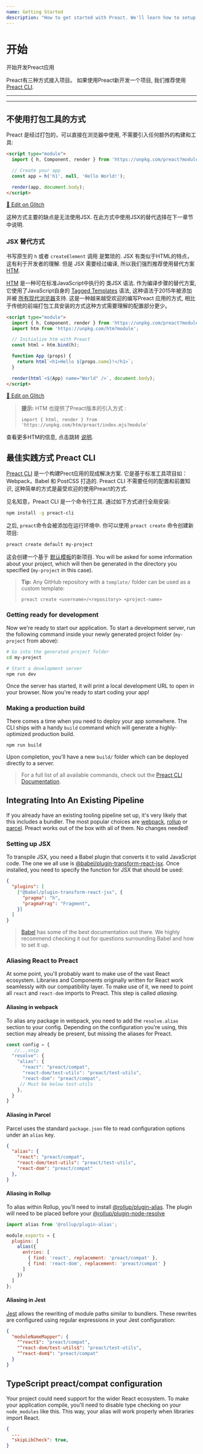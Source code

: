 ```yaml
---
name: Getting Started
description: "How to get started with Preact. We'll learn how to setup the tooling (if any) and get going with writing an application."
---
```


# 开始

开始开发Preact应用

Preact有三种方式接入项目。 如果使用Preact新开发一个项目, 我们推荐使用[Preact CLI](#best-practices-powered-by-preact-cli).

---

<div><toc></toc></div>

---

## 不使用打包工具的方式

Preact 是经过打包的，可以直接在浏览器中使用, 不需要引入任何额外的构建和工具:

```html
<script type="module">
  import { h, Component, render } from 'https://unpkg.com/preact?module';

  // Create your app
  const app = h('h1', null, 'Hello World!');

  render(app, document.body);
</script>
```

[🔨 Edit on Glitch](https://glitch.com/~preact-no-build-tools)

这种方式主要的缺点是无法使用JSX. 在此方式中使用JSX的替代选择在下一章节中说明.

### JSX 替代方式

书写原生的 `h` 或者 `createElement` 调用 是繁琐的. JSX 有类似于HTML的特点，这有利于开发者的理解. 但是 JSX 需要经过编译, 所以我们强烈推荐使用替代方案 [HTM][htm].

[HTM][htm] 是一种可在标准JavaScript中执行的 类JSX 语法. 作为编译步骤的替代方案, 它使用了JavaScript自身的 [Tagged Templates](https://developer.mozilla.org/en-US/docs/Web/JavaScript/Reference/Template_literals#Tagged_templates) 语法, 这种语法于2015年被添加并被 [所有现代浏览器](https://caniuse.com/#feat=template-literals)支持. 这是一种越来越受欢迎的编写Preact 应用的方式, 相比于传统的前端打包工具安装的方式这种方式需要理解的配置部分更少。

```html
<script type="module">
  import { h, Component, render } from 'https://unpkg.com/preact?module';
  import htm from 'https://unpkg.com/htm?module';

  // Initialize htm with Preact
  const html = htm.bind(h);

  function App (props) {
    return html`<h1>Hello ${props.name}!</h1>`;
  }

  render(html`<${App} name="World" />`, document.body);
</script>
```

[🔨 Edit on Glitch](https://glitch.com/~preact-with-htm)

> **提示:** HTM 也提供了Preact版本的引入方式 :
>
> `import { html, render } from 'https://unpkg.com/htm/preact/index.mjs?module'`

查看更多HTM的信息, 点击跳转 [说明][htm].

## 最佳实践方式 Preact CLI

[Preact CLI] 是一个构建Prect应用的现成解决方案. 它是基于标准工具项目如：Webpack，Babel 和 PostCSS 打造的. Preact CLI 不需要任何的配置和前置知识, 这种简单的方式是最受欢迎的使用Preact的方式.

见名知意，Preact CLI 是一个命令行工具. 通过如下方式进行全局安装:

```bash
npm install -g preact-cli
```

之后, `preact`命令会被添加在运行环境中. 你可以使用 `preact create` 命令创建新项目:

```bash
preact create default my-project
```

这会创建一个基于 [默认模板](https://github.com/preactjs-templates/default)的新项目. You will be asked for some information about your project, which will then be generated in the directory you specified (`my-project` in this case).

> **Tip:** Any GitHub repository with a `template/` folder can be used as a custom template:
>
> `preact create <username>/<repository> <project-name>`

### Getting ready for development

Now we're ready to start our application. To start a development server, run the following command inside your newly generated project folder (`my-project` from above):

```bash
# Go into the generated project folder
cd my-project

# Start a development server
npm run dev
```

Once the server has started, it will print a local development URL to open in your browser.
Now you're ready to start coding your app!

### Making a production build

There comes a time when you need to deploy your app somewhere. The CLI ships with a handy `build` command which will generate a highly-optimized production build.

```bash
npm run build
```

Upon completion, you'll have a new `build/` folder which can be deployed directly to a server.

> For a full list of all available commands, check out the [Preact CLI Documentation](https://github.com/preactjs/preact-cli#cli-options).

## Integrating Into An Existing Pipeline

If you already have an existing tooling pipeline set up, it's very likely that this includes a bundler. The most popular choices are [webpack](https://webpack.js.org/), [rollup](https://rollupjs.org) or [parcel](https://parceljs.org/). Preact works out of the box with all of them. No changes needed!

### Setting up JSX

To transpile JSX, you need a Babel plugin that converts it to valid JavaScript code. The one we all use is [@babel/plugin-transform-react-jsx](https://babeljs.io/docs/en/babel-plugin-transform-react-jsx). Once installed, you need to specify the function for JSX that should be used:

```json
{
  "plugins": [
    ["@babel/plugin-transform-react-jsx", {
      "pragma": "h",
      "pragmaFrag": "Fragment",
    }]
  ]
}
```

> [Babel](https://babeljs.io/) has some of the best documentation out there. We highly recommend checking it out for questions surrounding Babel and how to set it up.

### Aliasing React to Preact

At some point, you'll probably want to make use of the vast React ecosystem. Libraries and Components originally written for React work seamlessly with our compatibility layer. To make use of it, we need to point all `react` and `react-dom` imports to Preact. This step is called _aliasing._

#### Aliasing in webpack

To alias any package in webpack, you need to add the `resolve.alias` section
to your config. Depending on the configuration you're using, this section may
already be present, but missing the aliases for Preact.

```js
const config = { 
   //...snip
  "resolve": { 
    "alias": { 
      "react": "preact/compat",
      "react-dom/test-utils": "preact/test-utils",
      "react-dom": "preact/compat",
     // Must be below test-utils
    },
  }
}
```

#### Aliasing in Parcel

Parcel uses the standard `package.json` file to read configuration options under
an `alias` key.

```json
{
  "alias": {
    "react": "preact/compat",
    "react-dom/test-utils": "preact/test-utils",
    "react-dom": "preact/compat"
  },
}
```

#### Aliasing in Rollup

To alias within Rollup, you'll need to install [@rollup/plugin-alias](https://github.com/rollup/plugins/tree/master/packages/alias).
The plugin will need to be placed before your [@rollup/plugin-node-resolve](https://github.com/rollup/plugins/tree/master/packages/node-resolve)

```js
import alias from '@rollup/plugin-alias';

module.exports = {
  plugins: [
    alias({
      entries: [
        { find: 'react', replacement: 'preact/compat' },
        { find: 'react-dom', replacement: 'preact/compat' }
      ]
    })
  ]
};
```

#### Aliasing in Jest

[Jest](https://jestjs.io/) allows the rewriting of module paths similar to bundlers.
These rewrites are configured using regular expressions in your Jest configuration:

```json
{
  "moduleNameMapper": {
    "^react$": "preact/compat",
    "^react-dom/test-utils$": "preact/test-utils",
    "^react-dom$": "preact/compat"
  }
}
```

[htm]: https://github.com/developit/htm
[Preact CLI]: https://github.com/preactjs/preact-cli

## TypeScript preact/compat configuration

Your project could need support for the wider React ecosystem.  To make your application
compile, you'll need to disable type checking on your `node_modules` like this.  This way,
your alias will work properly when libraries import React.

```json
{
  ...
  "skipLibCheck": true,
}
```
